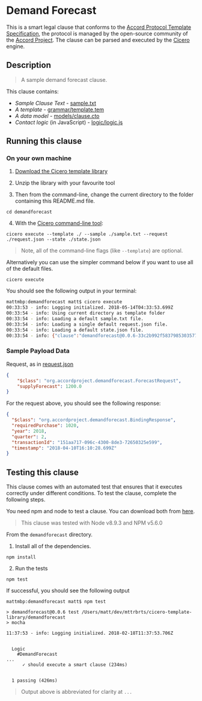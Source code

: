 
# Demand Forecast

This is a smart legal clause that conforms to the [Accord Protocol Template Specification](https://docs.google.com/document/d/1UacA_r2KGcBA2D4voDgGE8jqid-Uh4Dt09AE-shBKR0), the protocol is managed by the open-source community of the [Accord Project](https://accordproject.org). The clause can be parsed and executed by the [Cicero](https://github.com/accordproject/cicero) engine.

## Description

> A sample demand forecast clause.

This clause contains:
- *Sample Clause Text* - [sample.txt](sample.txt)
- *A template* - [grammar/template.tem](grammar/template.tem)
- *A data model* - [models/clause.cto](models/clause.cto)
- *Contact logic* (in JavaScript) - [logic/logic.js](lib/logic.js)

## Running this clause

### On your own machine

1. [Download the Cicero template library](https://github.com/accordproject/cicero-template-library/archive/master.zip)

2. Unzip the library with your favourite tool

3. Then from the command-line, change the current directory to the folder containing this README.md file.
```
cd demandforecast
```
4. With the [Cicero command-line tool](https://github.com/accordproject/cicero#installation):
```
cicero execute --template ./ --sample ./sample.txt --request ./request.json --state ./state.json
```
> Note, all of the command-line flags (like `--template`) are optional.

Alternatively you can use the simpler command below if you want to use all of the default files.
```
cicero execute
```

You should see the following output in your terminal:
```bash
mattmbp:demandforecast matt$ cicero execute
00:33:53 - info: Logging initialized. 2018-05-14T04:33:53.699Z
00:33:54 - info: Using current directory as template folder
00:33:54 - info: Loading a default sample.txt file.
00:33:54 - info: Loading a single default request.json file.
00:33:54 - info: Loading a default state.json file.
00:33:54 - info: {"clause":"demandforecast@0.0.6-33c2b992f58379853035778dff7ba160aee48558fc3462ca6252ecdab529e735","request":{"$class":"org.accordproject.demandforecast.ForecastRequest","supplyForecast":1200},"response":{"$class":"org.accordproject.demandforecast.BindingResponse","requiredPurchase":1020,"year":2018,"quarter":2,"transactionId":"882154d1-0580-460e-a216-f8a9e1179168","timestamp":"2018-05-14T04:33:54.512Z"},"state":{"$class":"org.accordproject.contract.State"},"emit":[]}
```

### Sample Payload Data

Request, as in [request.json](https://github.com/accordproject/cicero-template-library/blob/master/demandforecast/request.json)
```json
{
    "$class": "org.accordproject.demandforecast.ForecastRequest",
    "supplyForecast": 1200.0
}
```

For the request above, you should see the following response:
```json
{
  "$class": "org.accordproject.demandforecast.BindingResponse",
  "requiredPurchase": 1020,
  "year": 2018,
  "quarter": 2,
  "transactionId": "151aa717-096c-4300-8de3-72650325e599",
  "timestamp": "2018-04-10T16:10:28.699Z"
}
```


## Testing this clause

This clause comes with an automated test that ensures that it executes correctly under different conditions. To test the clause, complete the following steps.

You need npm and node to test a clause. You can download both from [here](https://nodejs.org/).

> This clause was tested with Node v8.9.3 and NPM v5.6.0

From the `demandforecast` directory.

1. Install all of the dependencies.
```
npm install
```

2. Run the tests
```
npm test
```
If successful, you should see the following output
```
mattmbp:demandforecast matt$ npm test

> demandforecast@0.0.6 test /Users/matt/dev/mttrbrts/cicero-template-library/demandforecast
> mocha

11:37:53 - info: Logging initialized. 2018-02-18T11:37:53.706Z


  Logic
    #DemandForecast
...
      ✓ should execute a smart clause (234ms)


  1 passing (426ms)

```
> Output above is abbreviated for clarity at `...`
